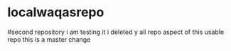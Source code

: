 # localwaqasrepo
#second repository i am testing it
 i deleted y all repo aspect of this usable repo
 this is a master change